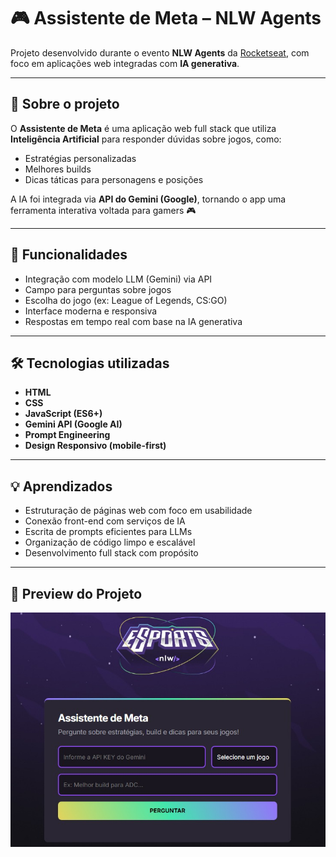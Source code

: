 # 🎮 Assistente de Meta – NLW Agents

Projeto desenvolvido durante o evento **NLW Agents** da [Rocketseat](https://www.rocketseat.com.br/), com foco em aplicações web integradas com **IA generativa**.

---

## 🧠 Sobre o projeto

O **Assistente de Meta** é uma aplicação web full stack que utiliza **Inteligência Artificial** para responder dúvidas sobre jogos, como:

- Estratégias personalizadas
- Melhores builds
- Dicas táticas para personagens e posições

A IA foi integrada via **API do Gemini (Google)**, tornando o app uma ferramenta interativa voltada para gamers 🎮

---

## 🚀 Funcionalidades

- Integração com modelo LLM (Gemini) via API
- Campo para perguntas sobre jogos
- Escolha do jogo (ex: League of Legends, CS:GO)
- Interface moderna e responsiva
- Respostas em tempo real com base na IA generativa

---

## 🛠️ Tecnologias utilizadas

- **HTML**
- **CSS**
- **JavaScript (ES6+)**
- **Gemini API (Google AI)**
- **Prompt Engineering**
- **Design Responsivo (mobile-first)**

---

## 💡 Aprendizados

- Estruturação de páginas web com foco em usabilidade
- Conexão front-end com serviços de IA
- Escrita de prompts eficientes para LLMs
- Organização de código limpo e escalável
- Desenvolvimento full stack com propósito

---

## 📸 Preview do Projeto
![Tela Inicial do Assistente Meta](./assets/assets/tela_assistente.jpeg)